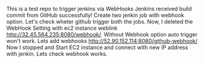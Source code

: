 This is a test repo to trigger jenkins via WebHooks
Jenkins received build commit from GitHub successfully!
Create two jenkin job with webhook option. Let's check wheter github trigger both the jobs.
Now, I deleted the WebHook Setting with ec2 instance weblink http://32.45.564.235:8080/webhook/. Without Webhook option auto trigger won't work. Lets  add webhooks http://52.90.152.114:8080/github-webhook/
Now I stopped and Start EC2  instance and connect with new IP address with jenkin. Lets check webhook works.
